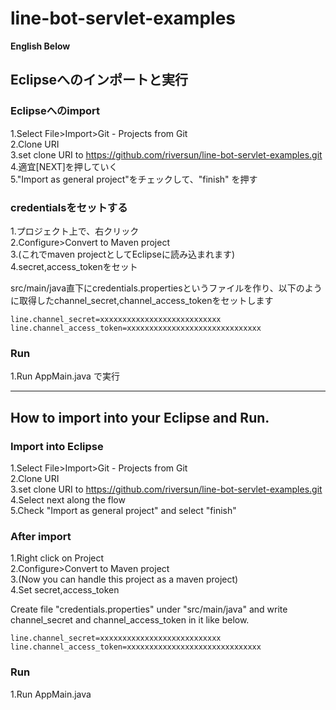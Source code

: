 # line-bot-servlet-examples

**English Below**


## Eclipseへのインポートと実行

### Eclipseへのimport

1.Select File>Import>Git - Projects from Git  
2.Clone URI  
3.set clone URI to https://github.com/riversun/line-bot-servlet-examples.git  
4.適宜[NEXT]を押していく  
5."Import as general project"をチェックして、"finish"  を押す


### credentialsをセットする

1.プロジェクト上で、右クリック  
2.Configure>Convert to Maven project  
3.(これでmaven projectとしてEclipseに読み込まれます)  
4.secret,access_tokenをセット

src/main/java直下にcredentials.propertiesというファイルを作り、以下のように取得したchannel_secret,channel_access_tokenをセットします

```
line.channel_secret=xxxxxxxxxxxxxxxxxxxxxxxxxxx
line.channel_access_token=xxxxxxxxxxxxxxxxxxxxxxxxxxxxxx
```

### Run


1.Run AppMain.java  で実行

<hr>


## How to import into your Eclipse and Run.

### Import into Eclipse

1.Select File>Import>Git - Projects from Git  
2.Clone URI  
3.set clone URI to https://github.com/riversun/line-bot-servlet-examples.git  
4.Select next along the flow  
5.Check "Import as general project" and select "finish"  


### After import

1.Right click on Project  
2.Configure>Convert to Maven project  
3.(Now you can handle this project as a maven project)  
4.Set secret,access_token

Create file "credentials.properties" under "src/main/java" and write channel_secret and channel_access_token in it like below.

```
line.channel_secret=xxxxxxxxxxxxxxxxxxxxxxxxxxx
line.channel_access_token=xxxxxxxxxxxxxxxxxxxxxxxxxxxxxx
```

### Run

1.Run AppMain.java  



